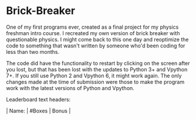 # Brick-Breaker
One of my first programs ever, created as a final project for my physics freshman intro course. I recreated my own version of brick breaker with questionable physics. I might come back to this one day and reoptimize the code to something that wasn't written by someone who'd been coding for less than two months.

The code did have the functionality to restart by clicking on the screen after you lost, but that has been lost with the updates to Python 3+ and Vpython 7+. If you still use Python 2 and Vpython 6, it might work again. The only changes made at the time of submission were those to make the program work with the latest versions of Python and Vpython.

Leaderboard text headers:

|     Name:        |   #Boxes   |      Bonus       | 
